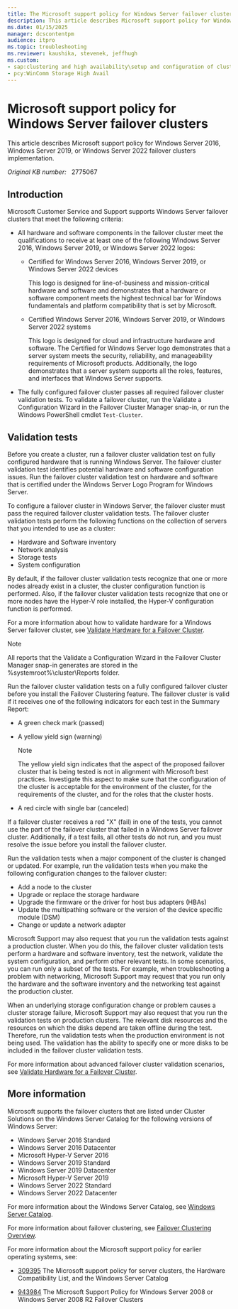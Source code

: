 ```yaml
---
title: The Microsoft support policy for Windows Server failover clusters
description: This article describes Microsoft support policy for Windows Server failover clusters.
ms.date: 01/15/2025
manager: dcscontentpm
audience: itpro
ms.topic: troubleshooting
ms.reviewer: kaushika, stevenek, jeffhugh
ms.custom:
- sap:clustering and high availability\setup and configuration of clustered services and applications
- pcy:WinComm Storage High Avail
---
```

# Microsoft support policy for Windows Server failover clusters

This article describes Microsoft support policy for Windows Server 2016, Windows Server 2019, or Windows Server 2022 failover clusters implementation.

_Original KB number:_ &nbsp; 2775067

## Introduction

Microsoft Customer Service and Support supports Windows Server failover clusters that meet the following criteria:

- All hardware and software components in the failover cluster meet the qualifications to receive at least one of the following Windows Server 2016, Windows Server 2019, or Windows Server 2022 logos:
  - Certified for Windows Server 2016, Windows Server 2019, or Windows Server 2022 devices  

    This logo is designed for line-of-business and mission-critical hardware and software and demonstrates that a hardware or software component meets the highest technical bar for Windows fundamentals and platform compatibility that is set by Microsoft.
  - Certified Windows Server 2016, Windows Server 2019, or Windows Server 2022 systems  

    This logo is designed for cloud and infrastructure hardware and software. The Certified for Windows Server logo demonstrates that a server system meets the security, reliability, and manageability requirements of Microsoft products. Additionally, the logo demonstrates that a server system supports all the roles, features, and interfaces that Windows Server supports.

- The fully configured failover cluster passes all required failover cluster validation tests. To validate a failover cluster, run the Validate a Configuration Wizard in the Failover Cluster Manager snap-in, or run the Windows PowerShell cmdlet `Test-Cluster`.

## Validation tests

Before you create a cluster, run a failover cluster validation test on fully configured hardware that is running Windows Server. The failover cluster validation test identifies potential hardware and software configuration issues. Run the failover cluster validation test on hardware and software that is certified under the Windows Server Logo Program for Windows Server.

To configure a failover cluster in Windows Server, the failover cluster must pass the required failover cluster validation tests. The failover cluster validation tests perform the following functions on the collection of servers that you intended to use as a cluster:

- Hardware and Software inventory
- Network analysis
- Storage tests
- System configuration

By default, if the failover cluster validation tests recognize that one or more nodes already exist in a cluster, the cluster configuration function is performed. Also, if the failover cluster validation tests recognize that one or more nodes have the Hyper-V role installed, the Hyper-V configuration function is performed.

For a more information about how to validate hardware for a Windows Server failover cluster, see [Validate Hardware for a Failover Cluster](/previous-versions/windows/it-pro/windows-server-2012-R2-and-2012/jj134244(v=ws.11)).

> [!NOTE]
> All reports that the Validate a Configuration Wizard in the Failover Cluster Manager snap-in generates are stored in the %systemroot%\\cluster\\Reports folder.

Run the failover cluster validation tests on a fully configured failover cluster before you install the Failover Clustering feature. The failover cluster is valid if it receives one of the following indicators for each test in the Summary Report:

- A green check mark (passed)
- A yellow yield sign (warning)

    > [!NOTE]
    > The yellow yield sign indicates that the aspect of the proposed failover cluster that is being tested is not in alignment with Microsoft best practices. Investigate this aspect to make sure that the configuration of the cluster is acceptable for the environment of the cluster, for the requirements of the cluster, and for the roles that the cluster hosts.

- A red circle with single bar (canceled)

If a failover cluster receives a red "X" (fail) in one of the tests, you cannot use the part of the failover cluster that failed in a Windows Server failover cluster. Additionally, if a test fails, all other tests do not run, and you must resolve the issue before you install the failover cluster.

Run the validation tests when a major component of the cluster is changed or updated. For example, run the validation tests when you make the following configuration changes to the failover cluster:

- Add a node to the cluster
- Upgrade or replace the storage hardware
- Upgrade the firmware or the driver for host bus adapters (HBAs)
- Update the multipathing software or the version of the device specific module (DSM)
- Change or update a network adapter  

Microsoft Support may also request that you run the validation tests against a production cluster. When you do this, the failover cluster validation tests perform a hardware and software inventory, test the network, validate the system configuration, and perform other relevant tests. In some scenarios, you can run only a subset of the tests. For example, when troubleshooting a problem with networking, Microsoft Support may request that you run only the hardware and the software inventory and the networking test against the production cluster.

When an underlying storage configuration change or problem causes a cluster storage failure, Microsoft Support may also request that you run the validation tests on production clusters. The relevant disk resources and the resources on which the disks depend are taken offline during the test. Therefore, run the validation tests when the production environment is not being used. The validation has the ability to specify one or more disks to be included in the failover cluster validation tests.

For more information about advanced failover cluster validation scenarios, see [Validate Hardware for a Failover Cluster](/previous-versions/windows/it-pro/windows-server-2012-R2-and-2012/jj134244(v=ws.11)).

## More information

Microsoft supports the failover clusters that are listed under Cluster Solutions on the Windows Server Catalog for the following versions of Windows Server:

- Windows Server 2016 Standard
- Windows Server 2016 Datacenter
- Microsoft Hyper-V Server 2016
- Windows Server 2019 Standard
- Windows Server 2019 Datacenter
- Microsoft Hyper-V Server 2019
- Windows Server 2022 Standard
- Windows Server 2022 Datacenter 

For more information about the Windows Server Catalog, see [Windows Server Catalog](http://www.windowsservercatalog.com/).

For more information about failover clustering, see [Failover Clustering Overview](/previous-versions/windows/it-pro/windows-server-2012-R2-and-2012/hh831579(v=ws.11)).

For more information about the Microsoft support policy for earlier operating systems, see:

- [309395](https://support.microsoft.com/help/309395) The Microsoft support policy for server clusters, the Hardware Compatibility List, and the Windows Server Catalog

- [943984](https://support.microsoft.com/help/943984) The Microsoft Support Policy for Windows Server 2008 or Windows Server 2008 R2 Failover Clusters

